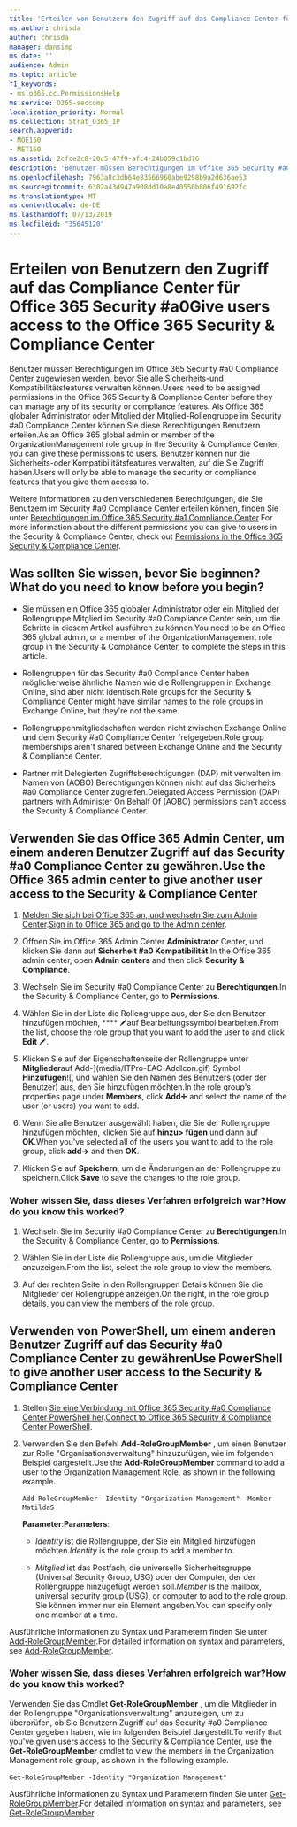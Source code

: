 ```yaml
---
title: 'Erteilen von Benutzern den Zugriff auf das Compliance Center für Office 365 Security #a0'
ms.author: chrisda
author: chrisda
manager: dansimp
ms.date: ''
audience: Admin
ms.topic: article
f1_keywords:
- ms.o365.cc.PermissionsHelp
ms.service: O365-seccomp
localization_priority: Normal
ms.collection: Strat_O365_IP
search.appverid:
- MOE150
- MET150
ms.assetid: 2cfce2c8-20c5-47f9-afc4-24b059c1bd76
description: 'Benutzer müssen Berechtigungen im Office 365 Security #a0 Compliance Center zugewiesen werden, bevor Sie alle Sicherheits-und Kompatibilitätsfeatures verwalten können.'
ms.openlocfilehash: 7963a8c3db64e83566960abe9298b9a2d636ae53
ms.sourcegitcommit: 6302a43d947a908dd10a8e40550b806f491692fc
ms.translationtype: MT
ms.contentlocale: de-DE
ms.lasthandoff: 07/13/2019
ms.locfileid: "35645120"
---
```

# <a name="give-users-access-to-the-office-365-security--compliance-center"></a><span data-ttu-id="5427a-103">Erteilen von Benutzern den Zugriff auf das Compliance Center für Office 365 Security #a0</span><span class="sxs-lookup"><span data-stu-id="5427a-103">Give users access to the Office 365 Security & Compliance Center</span></span>

<span data-ttu-id="5427a-104">Benutzer müssen Berechtigungen im Office 365 Security #a0 Compliance Center zugewiesen werden, bevor Sie alle Sicherheits-und Kompatibilitätsfeatures verwalten können.</span><span class="sxs-lookup"><span data-stu-id="5427a-104">Users need to be assigned permissions in the Office 365 Security & Compliance Center before they can manage any of its security or compliance features.</span></span> <span data-ttu-id="5427a-105">Als Office 365 globaler Administrator oder Mitglied der Mitglied-Rollengruppe im Security #a0 Compliance Center können Sie diese Berechtigungen Benutzern erteilen.</span><span class="sxs-lookup"><span data-stu-id="5427a-105">As an Office 365 global admin or member of the OrganizationManagement role group in the Security & Compliance Center, you can give these permissions to users.</span></span> <span data-ttu-id="5427a-106">Benutzer können nur die Sicherheits-oder Kompatibilitätsfeatures verwalten, auf die Sie Zugriff haben.</span><span class="sxs-lookup"><span data-stu-id="5427a-106">Users will only be able to manage the security or compliance features that you give them access to.</span></span> 
  
<span data-ttu-id="5427a-107">Weitere Informationen zu den verschiedenen Berechtigungen, die Sie Benutzern im Security #a0 Compliance Center erteilen können, finden Sie unter [Berechtigungen im Office 365 Security #a1 Compliance Center](permissions-in-the-security-and-compliance-center.md).</span><span class="sxs-lookup"><span data-stu-id="5427a-107">For more information about the different permissions you can give to users in the Security & Compliance Center, check out [Permissions in the Office 365 Security & Compliance Center](permissions-in-the-security-and-compliance-center.md).</span></span>
  
## <a name="what-do-you-need-to-know-before-you-begin"></a><span data-ttu-id="5427a-108">Was sollten Sie wissen, bevor Sie beginnen?</span><span class="sxs-lookup"><span data-stu-id="5427a-108">What do you need to know before you begin?</span></span>

- <span data-ttu-id="5427a-109">Sie müssen ein Office 365 globaler Administrator oder ein Mitglied der Rollengruppe Mitglied im Security #a0 Compliance Center sein, um die Schritte in diesem Artikel ausführen zu können.</span><span class="sxs-lookup"><span data-stu-id="5427a-109">You need to be an Office 365 global admin, or a member of the OrganizationManagement role group in the Security & Compliance Center, to complete the steps in this article.</span></span>

- <span data-ttu-id="5427a-110">Rollengruppen für das Security #a0 Compliance Center haben möglicherweise ähnliche Namen wie die Rollengruppen in Exchange Online, sind aber nicht identisch.</span><span class="sxs-lookup"><span data-stu-id="5427a-110">Role groups for the Security & Compliance Center might have similar names to the role groups in Exchange Online, but they're not the same.</span></span>

- <span data-ttu-id="5427a-111">Rollengruppenmitgliedschaften werden nicht zwischen Exchange Online und dem Security #a0 Compliance Center freigegeben.</span><span class="sxs-lookup"><span data-stu-id="5427a-111">Role group memberships aren't shared between Exchange Online and the Security & Compliance Center.</span></span>

- <span data-ttu-id="5427a-112">Partner mit Delegierten Zugriffsberechtigungen (DAP) mit verwalten im Namen von (AOBO) Berechtigungen können nicht auf das Sicherheits #a0 Compliance Center zugreifen.</span><span class="sxs-lookup"><span data-stu-id="5427a-112">Delegated Access Permission (DAP) partners with Administer On Behalf Of (AOBO) permissions can't access the Security & Compliance Center.</span></span>

## <a name="use-the-office-365-admin-center-to-give-another-user-access-to-the-security--compliance-center"></a><span data-ttu-id="5427a-113">Verwenden Sie das Office 365 Admin Center, um einem anderen Benutzer Zugriff auf das Security #a0 Compliance Center zu gewähren.</span><span class="sxs-lookup"><span data-stu-id="5427a-113">Use the Office 365 admin center to give another user access to the Security & Compliance Center</span></span>

1. <span data-ttu-id="5427a-114">[Melden Sie sich bei Office 365 an, und wechseln Sie zum Admin Center](https://go.microsoft.com/fwlink/p/?LinkId=525275).</span><span class="sxs-lookup"><span data-stu-id="5427a-114">[Sign in to Office 365 and go to the Admin center](https://go.microsoft.com/fwlink/p/?LinkId=525275).</span></span>

2. <span data-ttu-id="5427a-115">Öffnen Sie im Office 365 Admin Center **Administrator** Center, und klicken Sie dann auf **Sicherheit #a0 Kompatibilität**.</span><span class="sxs-lookup"><span data-stu-id="5427a-115">In the Office 365 admin center, open **Admin centers** and then click **Security & Compliance**.</span></span>

3. <span data-ttu-id="5427a-116">Wechseln Sie im Security #a0 Compliance Center zu **Berechtigungen**.</span><span class="sxs-lookup"><span data-stu-id="5427a-116">In the Security & Compliance Center, go to **Permissions**.</span></span>

4. <span data-ttu-id="5427a-117">Wählen Sie in der Liste die Rollengruppe aus, der Sie den Benutzer hinzufügen möchten, \*\*\*\* ![und klicken Sie](media/O365-MDM-CreatePolicy-EditIcon.gif)auf Bearbeitungssymbol bearbeiten.</span><span class="sxs-lookup"><span data-stu-id="5427a-117">From the list, choose the role group that you want to add the user to and click **Edit** ![Edit icon](media/O365-MDM-CreatePolicy-EditIcon.gif).</span></span>

5. <span data-ttu-id="5427a-118">Klicken Sie auf der Eigenschaftenseite der Rollengruppe unter **Mitglieder**auf Add-](media/ITPro-EAC-AddIcon.gif) Symbol **Hinzufügen**![, und wählen Sie den Namen des Benutzers (oder der Benutzer) aus, den Sie hinzufügen möchten.</span><span class="sxs-lookup"><span data-stu-id="5427a-118">In the role group's properties page under **Members**, click **Add**![Add Icon](media/ITPro-EAC-AddIcon.gif) and select the name of the user (or users) you want to add.</span></span>

6. <span data-ttu-id="5427a-119">Wenn Sie alle Benutzer ausgewählt haben, die Sie der Rollengruppe hinzufügen möchten, klicken Sie auf **hinzu\> fügen** und dann auf **OK**.</span><span class="sxs-lookup"><span data-stu-id="5427a-119">When you've selected all of the users you want to add to the role group, click **add-\>** and then **OK**.</span></span>

7. <span data-ttu-id="5427a-120">Klicken Sie auf **Speichern**, um die Änderungen an der Rollengruppe zu speichern.</span><span class="sxs-lookup"><span data-stu-id="5427a-120">Click **Save** to save the changes to the role group.</span></span>

### <a name="how-do-you-know-this-worked"></a><span data-ttu-id="5427a-121">Woher wissen Sie, dass dieses Verfahren erfolgreich war?</span><span class="sxs-lookup"><span data-stu-id="5427a-121">How do you know this worked?</span></span>

1. <span data-ttu-id="5427a-122">Wechseln Sie im Security #a0 Compliance Center zu **Berechtigungen**.</span><span class="sxs-lookup"><span data-stu-id="5427a-122">In the Security & Compliance Center, go to **Permissions**.</span></span>

2. <span data-ttu-id="5427a-123">Wählen Sie in der Liste die Rollengruppe aus, um die Mitglieder anzuzeigen.</span><span class="sxs-lookup"><span data-stu-id="5427a-123">From the list, select the role group to view the members.</span></span>

3. <span data-ttu-id="5427a-124">Auf der rechten Seite in den Rollengruppen Details können Sie die Mitglieder der Rollengruppe anzeigen.</span><span class="sxs-lookup"><span data-stu-id="5427a-124">On the right, in the role group details, you can view the members of the role group.</span></span>

## <a name="use-powershell-to-give-another-user-access-to-the-security--compliance-center"></a><span data-ttu-id="5427a-125">Verwenden von PowerShell, um einem anderen Benutzer Zugriff auf das Security #a0 Compliance Center zu gewähren</span><span class="sxs-lookup"><span data-stu-id="5427a-125">Use PowerShell to give another user access to the Security & Compliance Center</span></span>

1. <span data-ttu-id="5427a-126">Stellen [Sie eine Verbindung mit Office 365 Security #a0 Compliance Center PowerShell her](https://docs.microsoft.com/en-us/powershell/exchange/office-365-scc/connect-to-scc-powershell/connect-to-scc-powershell?view=exchange-ps).</span><span class="sxs-lookup"><span data-stu-id="5427a-126">[Connect to Office 365 Security & Compliance Center PowerShell](https://docs.microsoft.com/en-us/powershell/exchange/office-365-scc/connect-to-scc-powershell/connect-to-scc-powershell?view=exchange-ps).</span></span>

2. <span data-ttu-id="5427a-127">Verwenden Sie den Befehl **Add-RoleGroupMember** , um einen Benutzer zur Rolle "Organisationsverwaltung" hinzuzufügen, wie im folgenden Beispiel dargestellt.</span><span class="sxs-lookup"><span data-stu-id="5427a-127">Use the **Add-RoleGroupMember** command to add a user to the Organization Management Role, as shown in the following example.</span></span>

   ```
   Add-RoleGroupMember -Identity "Organization Management" -Member MatildaS
   ```

   <span data-ttu-id="5427a-128">**Parameter**:</span><span class="sxs-lookup"><span data-stu-id="5427a-128">**Parameters**:</span></span>
  
   - <span data-ttu-id="5427a-129">_Identity_ ist die Rollengruppe, der Sie ein Mitglied hinzufügen möchten.</span><span class="sxs-lookup"><span data-stu-id="5427a-129">_Identity_ is the role group to add a member to.</span></span>

   - <span data-ttu-id="5427a-130">_Mitglied_ ist das Postfach, die universelle Sicherheitsgruppe (Universal Security Group, USG) oder der Computer, der der Rollengruppe hinzugefügt werden soll.</span><span class="sxs-lookup"><span data-stu-id="5427a-130">_Member_ is the mailbox, universal security group (USG), or computer to add to the role group.</span></span> <span data-ttu-id="5427a-131">Sie können immer nur ein Element angeben.</span><span class="sxs-lookup"><span data-stu-id="5427a-131">You can specify only one member at a time.</span></span>

<span data-ttu-id="5427a-132">Ausführliche Informationen zu Syntax und Parametern finden Sie unter [Add-RoleGroupMember](https://go.microsoft.com/fwlink/p/?LinkId=510859).</span><span class="sxs-lookup"><span data-stu-id="5427a-132">For detailed information on syntax and parameters, see [Add-RoleGroupMember](https://go.microsoft.com/fwlink/p/?LinkId=510859).</span></span>
  
### <a name="how-do-you-know-this-worked"></a><span data-ttu-id="5427a-133">Woher wissen Sie, dass dieses Verfahren erfolgreich war?</span><span class="sxs-lookup"><span data-stu-id="5427a-133">How do you know this worked?</span></span>

<span data-ttu-id="5427a-134">Verwenden Sie das Cmdlet **Get-RoleGroupMember** , um die Mitglieder in der Rollengruppe "Organisationsverwaltung" anzuzeigen, um zu überprüfen, ob Sie Benutzern Zugriff auf das Security #a0 Compliance Center gegeben haben, wie im folgenden Beispiel dargestellt.</span><span class="sxs-lookup"><span data-stu-id="5427a-134">To verify that you've given users access to the Security & Compliance Center, use the **Get-RoleGroupMember** cmdlet to view the members in the Organization Management role group, as shown in the following example.</span></span>
  
```
Get-RoleGroupMember -Identity "Organization Management"
```

<span data-ttu-id="5427a-135">Ausführliche Informationen zu Syntax und Parametern finden Sie unter [Get-RoleGroupMember](https://go.microsoft.com/fwlink/p/?LinkId=510860).</span><span class="sxs-lookup"><span data-stu-id="5427a-135">For detailed information on syntax and parameters, see [Get-RoleGroupMember](https://go.microsoft.com/fwlink/p/?LinkId=510860).</span></span>
